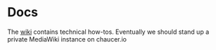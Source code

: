 # Docs
The [wiki](https://github.com/ChaucerLib/Docs/wiki) contains technical how-tos. Eventually we should stand up a private MediaWiki instance on chaucer.io
